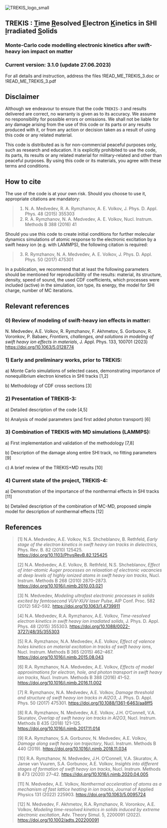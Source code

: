 ![TREKIS_logo_small](https://github.com/N-Medvedev/TREKIS-3/assets/104917286/e3c4a63a-5b85-497b-93f2-f9a8f17e9bb7)

 ## TREKIS : <ins>T</ins>ime <ins>R</ins>esolved <ins>E</ins>lectron <ins>K</ins>inetics in SHI <ins>I</ins>rradiated <ins>S</ins>olids
 ### Monte-Carlo code modelling electronic kinetics after swift-heavy ion impact on matter
 ### Current version: 3.1.0 (update 27.06.2023)
 
 For all details and instruction, address the files
 !READ_ME_TREKIS_3.doc  or  !READ_ME_TREKIS_3.pdf
 
 ## Disclaimer

Although we endeavour to ensure that the code `TREKIS-3` and results delivered are correct, no warranty is given as to its accuracy. We assume no responsibility for possible errors or omissions. We shall not be liable for any damage arising from the use of this code or its parts or any results produced with it, or from any action or decision taken as a result of using this code or any related material.

This code is distributed as is for non-commercial peaceful purposes only, such as research and education. It is explicitly prohibited to use the code, its parts, its results or any related material for military-related and other than peaceful purposes.
By using this code or its materials, you agree with these terms and conditions.

 ## How to cite

The use of the code is at your own risk. Should you choose to use it, appropriate citations are mandatory:
> 1)	N. A. Medvedev, R. A. Rymzhanov, A. E. Volkov, J. Phys. D. Appl. Phys. 48 (2015) 355303
> 2)	R. A. Rymzhanov, N. A. Medvedev, A. E. Volkov, Nucl. Instrum. Methods B 388 (2016) 41

Should you use this code to create initial conditions for further molecular dynamics simulations of atomic response to the electronic excitation by a swift heavy ion (e.g. with LAMMPS), the following citation is required:

> 3)	R. Rymzhanov, N. A. Medvedev, A. E. Volkov, J. Phys. D. Appl. Phys. 50 (2017) 475301

In a publication, we recommend that at least the following parameters should be mentioned for reproducibility of the results: material, its structure, density, speed of sound, the used CDF coefficients, which processes were included (active) in the simulation, ion type, its energy, the model for SHI charge, number of MC iterations.

## Relevant references

### 0) Review of modeling of swift-heavy ion effects in matter:

N. Medvedev, A.E. Volkov, R. Rymzhanov, F. Akhmetov, S. Gorbunov, R. Voronkov, P. Babaev, _Frontiers, challenges, and solutions in modeling of swift heavy ion effects in materials_,
J. Appl. Phys. 133, 100701 (2023)
https://doi.org/10.1063/5.0128774

 
### 1) Early and preliminary works, prior to TREKIS:

a) Monte Carlo simulations of selected cases, demonstrating importance of nonequilibrium electron kinetics in SHI tracks [1,2]

b) Methodology of CDF cross sections [3]


### 2) Presentation of TREKIS-3:

a) Detailed description of the code [4,5]

b) Analysis of model parameters (and first added photon transport) [6]


### 3) Combination of TREKIS with MD simulations (LAMMPS):

a)	First implementation and validation of the methodology [7,8]

b)	Description of the damage along entire SHI track, no fitting parameters [9]

c)	A brief review of the TREKIS+MD results [10]


### 4) Current state of the project, TREKIS-4:

a)	Demonstration of the importance of the nonthermal effects in SHI tracks [11]

b)	Detailed description of the combination of MC-MD, proposed simple model for description of nonthermal effects [12]


## References 

> [1]	N.A. Medvedev, A.E. Volkov, N.S. Shcheblanov, B. Rethfeld, _Early stage of the electron kinetics in swift heavy ion tracks in dielectrics_, Phys. Rev. B. 82 (2010) 125425. https://doi.org/10.1103/PhysRevB.82.125425
>
> [2]	N.A. Medvedev, A.E. Volkov, B. Rethfeld, N.S. Shcheblanov, _Effect of inter-atomic Auger processes on relaxation of electronic vacancies at deep levels of highly ionized atoms in swift heavy ion tracks_, Nucl. Instrum. Methods B 268 (2010) 2870–2873. https://doi.org/10.1016/j.nimb.2010.03.021
> 
> [3]	N. Medvedev, _Modeling ultrafast electronic processes in solids excited by femtosecond VUV-XUV laser Pulse_, AIP Conf. Proc. 582 (2012) 582–592. https://doi.org/10.1063/1.4739911
> 
> [4]	N.A. Medvedev, R.A. Rymzhanov, A.E. Volkov, _Time-resolved electron kinetics in swift heavy ion irradiated solids_, J. Phys. D. Appl. Phys. 48 (2015) 355303. https://doi.org/10.1088/0022-3727/48/35/355303
> 
> [5]	R.A. Rymzhanov, N.A. Medvedev, A.E. Volkov, _Effect of valence holes kinetics on material excitation in tracks of swift heavy ions_, Nucl. Instrum. Methods B 365 (2015) 462–467. https://doi.org/10.1016/j.nimb.2015.08.043
> 
> [6]	R.A. Rymzhanov, N.A. Medvedev, A.E. Volkov, _Effects of model approximations for electron, hole, and photon transport in swift heavy ion tracks_, Nucl. Instrum. Methods B 388 (2016) 41–52. https://doi.org/10.1016/j.nimb.2016.11.002
> 
> [7]	R. Rymzhanov, N.A. Medvedev, A.E. Volkov, _Damage threshold and structure of swift heavy ion tracks in Al2O3_, J. Phys. D. Appl. Phys. 50 (2017) 475301. https://doi.org/10.1088/1361-6463/aa8ff5
> 
> [8]	R.A. Rymzhanov, N. Medvedev, A.E. Volkov, J.H. O’Connell, V.A. Skuratov, _Overlap of swift heavy ion tracks in Al2O3_, Nucl. Instrum. Methods B 435 (2018) 121–125. https://doi.org/10.1016/j.nimb.2017.11.014
> 
> [9]	R.A. Rymzhanov, S.A. Gorbunov, N. Medvedev, A.E. Volkov, _Damage along swift heavy ion trajectory_, Nucl. Instrum. Methods B 440 (2019). https://doi.org/10.1016/j.nimb.2018.11.034
> 
> [10]	R.A. Rymzhanov, N. Medvedev, J.H. O’Connell, V.A. Skuratov, A. Janse van Vuuren, S.A. Gorbunov, A.E. Volkov, _Insights into different stages of formation of swift heavy ion tracks_, Nucl. Instrum. Methods B 473 (2020) 27–42. https://doi.org/10.1016/j.nimb.2020.04.005
> 
> [11]	N. Medvedev, A.E. Volkov, _Nonthermal acceleration of atoms as a mechanism of fast lattice heating in ion tracks_, Journal of Applied Physics 131 (2022) 225903. https://doi.org/10.1063/5.0095724
> 
> [12]	N. Medvedev, F. Akhmetov, R.A. Rymzhanov, R. Voronkov, A.E. Volkov, _Modeling time-resolved kinetics in solids induced by extreme electronic excitation_, Adv. Theory Simul. 5, 2200091 (2022). https://doi.org/10.1002/adts.202200091
